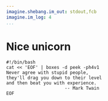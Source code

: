 ```yaml
---
imagine.shebang.im_out: stdout,fcb
imagine.im_log: 4
...
```


# Nice unicorn

```{.shebang im_prg="nice -n 10"}
#!/bin/bash
cat << 'EOF' | boxes -d peek -ph4v1
Never agree with stupid people,
they'll drag you down to their level
and then beat you with experience.
                      -- Mark Twain
EOF
```
